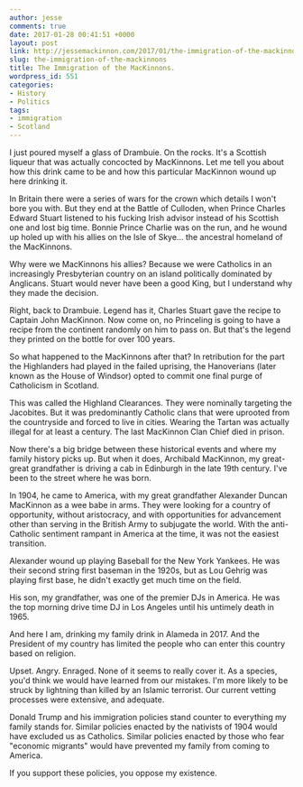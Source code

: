 ```yaml
---
author: jesse
comments: true
date: 2017-01-28 00:41:51 +0000
layout: post
link: http://jessemackinnon.com/2017/01/the-immigration-of-the-mackinnons/
slug: the-immigration-of-the-mackinnons
title: The Immigration of the MacKinnons.
wordpress_id: 551
categories:
- History
- Politics
tags:
- immigration
- Scotland
---
```


I just poured myself a glass of Drambuie. On the rocks. It's a Scottish liqueur that was actually concocted by MacKinnons. Let me tell you about how this drink came to be and how this particular MacKinnon wound up here drinking it.

In Britain there were a series of wars for the crown which details I won't bore you with. But they end at the Battle of Culloden, when Prince Charles Edward Stuart listened to his fucking Irish advisor instead of his Scottish one and lost big time. Bonnie Prince Charlie was on the run, and he wound up holed up with his allies on the Isle of Skye... the ancestral homeland of the MacKinnons.

Why were we MacKinnons his allies? Because we were Catholics in an increasingly Presbyterian country on an island politically dominated by Anglicans. Stuart would never have been a good King, but I understand why they made the decision.

Right, back to Drambuie. Legend has it, Charles Stuart gave the recipe to Captain John MacKinnon. Now come on, no Princeling is going to have a recipe from the continent randomly on him to pass on. But that's the legend they printed on the bottle for over 100 years.

So what happened to the MacKinnons after that? In retribution for the part the Highlanders had played in the failed uprising, the Hanoverians (later known as the House of Windsor) opted to commit one final purge of Catholicism in Scotland.

This was called the Highland Clearances. They were nominally targeting the Jacobites. But it was predominantly Catholic clans that were uprooted from the countryside and forced to live in cities. Wearing the Tartan was actually illegal for at least a century. The last MacKinnon Clan Chief died in prison.

Now there's a big bridge between these historical events and where my family history picks up. But when it does, Archibald MacKinnon, my great-great grandfather is driving a cab in Edinburgh in the late 19th century. I've been to the street where he was born.

In 1904, he came to America, with my great grandfather Alexander Duncan MacKinnon as a wee babe in arms. They were looking for a country of opportunity, without aristocracy, and with opportunities for advancement other than serving in the British Army to subjugate the world. With the anti-Catholic sentiment rampant in America at the time, it was not the easiest transition.

Alexander wound up playing Baseball for the New York Yankees. He was their second string first baseman in the 1920s, but as Lou Gehrig was playing first base, he didn't exactly get much time on the field.

His son, my grandfather, was one of the premier DJs in America. He was the top morning drive time DJ in Los Angeles until his untimely death in 1965.

And here I am, drinking my family drink in Alameda in 2017. And the President of my country has limited the people who can enter this country based on religion.

Upset. Angry. Enraged. None of it seems to really cover it. As a species, you'd think we would have learned from our mistakes. I'm more likely to be struck by lightning than killed by an Islamic terrorist. Our current vetting processes were extensive, and adequate.

Donald Trump and his immigration policies stand counter to everything my family stands for. Similar policies enacted by the nativists of 1904 would have excluded us as Catholics. Similar policies enacted by those who fear "economic migrants" would have prevented my family from coming to America.

If you support these policies, you oppose my existence.
